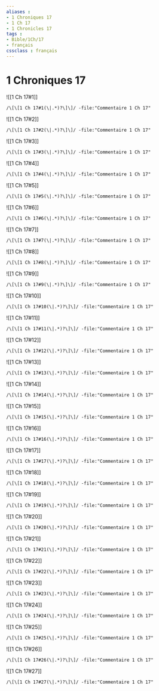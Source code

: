 ```yaml
---
aliases : 
- 1 Chroniques 17
- 1 Ch 17
- 1 Chronicles 17
tags : 
- Bible/1Ch/17
- français
cssclass : français
---
```


# 1 Chroniques 17

![[1 Ch 17#1]]

```query
/\[\[1 Ch 17#1(\|.*)?\]\]/ -file:"Commentaire 1 Ch 17"
```

![[1 Ch 17#2]]

```query
/\[\[1 Ch 17#2(\|.*)?\]\]/ -file:"Commentaire 1 Ch 17"
```

![[1 Ch 17#3]]

```query
/\[\[1 Ch 17#3(\|.*)?\]\]/ -file:"Commentaire 1 Ch 17"
```

![[1 Ch 17#4]]

```query
/\[\[1 Ch 17#4(\|.*)?\]\]/ -file:"Commentaire 1 Ch 17"
```

![[1 Ch 17#5]]

```query
/\[\[1 Ch 17#5(\|.*)?\]\]/ -file:"Commentaire 1 Ch 17"
```

![[1 Ch 17#6]]

```query
/\[\[1 Ch 17#6(\|.*)?\]\]/ -file:"Commentaire 1 Ch 17"
```

![[1 Ch 17#7]]

```query
/\[\[1 Ch 17#7(\|.*)?\]\]/ -file:"Commentaire 1 Ch 17"
```

![[1 Ch 17#8]]

```query
/\[\[1 Ch 17#8(\|.*)?\]\]/ -file:"Commentaire 1 Ch 17"
```

![[1 Ch 17#9]]

```query
/\[\[1 Ch 17#9(\|.*)?\]\]/ -file:"Commentaire 1 Ch 17"
```

![[1 Ch 17#10]]

```query
/\[\[1 Ch 17#10(\|.*)?\]\]/ -file:"Commentaire 1 Ch 17"
```

![[1 Ch 17#11]]

```query
/\[\[1 Ch 17#11(\|.*)?\]\]/ -file:"Commentaire 1 Ch 17"
```

![[1 Ch 17#12]]

```query
/\[\[1 Ch 17#12(\|.*)?\]\]/ -file:"Commentaire 1 Ch 17"
```

![[1 Ch 17#13]]

```query
/\[\[1 Ch 17#13(\|.*)?\]\]/ -file:"Commentaire 1 Ch 17"
```

![[1 Ch 17#14]]

```query
/\[\[1 Ch 17#14(\|.*)?\]\]/ -file:"Commentaire 1 Ch 17"
```

![[1 Ch 17#15]]

```query
/\[\[1 Ch 17#15(\|.*)?\]\]/ -file:"Commentaire 1 Ch 17"
```

![[1 Ch 17#16]]

```query
/\[\[1 Ch 17#16(\|.*)?\]\]/ -file:"Commentaire 1 Ch 17"
```

![[1 Ch 17#17]]

```query
/\[\[1 Ch 17#17(\|.*)?\]\]/ -file:"Commentaire 1 Ch 17"
```

![[1 Ch 17#18]]

```query
/\[\[1 Ch 17#18(\|.*)?\]\]/ -file:"Commentaire 1 Ch 17"
```

![[1 Ch 17#19]]

```query
/\[\[1 Ch 17#19(\|.*)?\]\]/ -file:"Commentaire 1 Ch 17"
```

![[1 Ch 17#20]]

```query
/\[\[1 Ch 17#20(\|.*)?\]\]/ -file:"Commentaire 1 Ch 17"
```

![[1 Ch 17#21]]

```query
/\[\[1 Ch 17#21(\|.*)?\]\]/ -file:"Commentaire 1 Ch 17"
```

![[1 Ch 17#22]]

```query
/\[\[1 Ch 17#22(\|.*)?\]\]/ -file:"Commentaire 1 Ch 17"
```

![[1 Ch 17#23]]

```query
/\[\[1 Ch 17#23(\|.*)?\]\]/ -file:"Commentaire 1 Ch 17"
```

![[1 Ch 17#24]]

```query
/\[\[1 Ch 17#24(\|.*)?\]\]/ -file:"Commentaire 1 Ch 17"
```

![[1 Ch 17#25]]

```query
/\[\[1 Ch 17#25(\|.*)?\]\]/ -file:"Commentaire 1 Ch 17"
```

![[1 Ch 17#26]]

```query
/\[\[1 Ch 17#26(\|.*)?\]\]/ -file:"Commentaire 1 Ch 17"
```

![[1 Ch 17#27]]

```query
/\[\[1 Ch 17#27(\|.*)?\]\]/ -file:"Commentaire 1 Ch 17"
```

